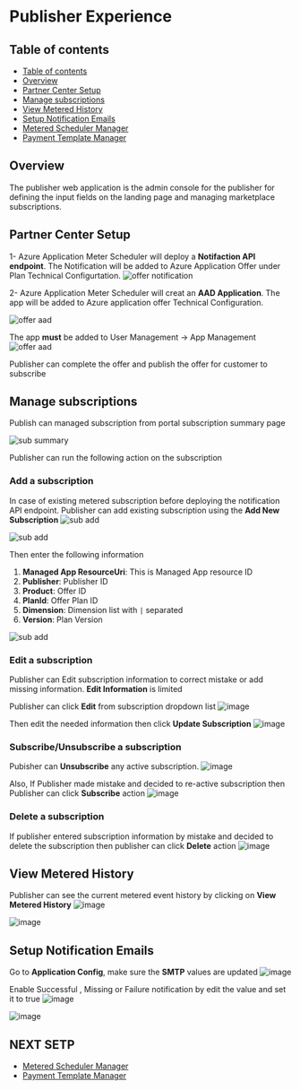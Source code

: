 
# Publisher Experience

## Table of contents
  - [Table of contents](#table-of-contents)
  - [Overview](#overview)
  - [Partner Center Setup](#partner-center-setup)
  - [Manage subscriptions](#manage-subscriptions)
  - [View Metered History](#view-metered-history)
  - [Setup Notification Emails](#setup-notification-emails)
  - [Metered Scheduler Manager](./Metered-Scheduler-Manager.md)
  - [Payment Template Manager](./Payment-Template-Manager.md)

## Overview

The publisher web application is the admin console for the publisher for defining the input fields on the landing page and managing marketplace subscriptions.

## Partner Center Setup
1- Azure Application Meter Scheduler will deploy a **Notifaction API endpoint**. The Notification will be added to Azure Application Offer under Plan Technical Configurtation.
![offer notification](./images/offer-notification.png)

2- Azure Application Meter Scheduler will creat an **AAD Application**. The app will be added to Azure application offer Technical Configuration.

![offer aad](./images/offer-aad.png)

The app **must** be added to User Management -> App Management
![offer aad](./images/offer-user-ad.png)


Publisher can complete the offer and publish the offer for customer to subscribe
## Manage subscriptions
Publish can managed subscription from portal subscription summary page

![sub summary](./images/subs-summary.png)

Publisher can run the following action on the subscription
### Add a subscription
In case of existing metered subscription before deploying the notification API endpoint. Publisher can add existing subscription using the **Add New Subscription**
![sub add](./images/sub-Add.png)

![sub add](./images/sub-Add1.png)

Then enter the following information
1. **Managed App ResourceUri**: This is Managed App resource ID 
1. **Publisher**: Publisher ID
1. **Product**: Offer ID
1. **PlanId**: Offer Plan ID
1. **Dimension**: Dimension list with `|` separated
1. **Version**: Plan Version

![sub add](./images/sub-Add2.png)

### Edit a subscription
Publisher can Edit subscription information to correct mistake or add missing information. **Edit Information** is limited

Publisher can click **Edit** from subscription dropdown list
![image](./images/sub-edit.png)

Then edit the needed information then click **Update Subscription**
![image](./images/sub-edit1.png)

### Subscribe/Unsubscribe a subscription
Pubisher can **Unsubscribe** any active subscription. 
![image](./images/sub-unsubscription.png)


Also, If Publisher made mistake and decided to re-active subscription then Publisher can click **Subscribe** action
![image](./images/sub-subscription.png)

### Delete a subscription
If publisher entered subscription information by mistake and decided to delete the subscription then publisher can click **Delete** action
![image](./images/sub-delete.png)

## View Metered History
Publisher can see the current metered event history by clicking on **View Metered History**
![image](./images/sub-metered-deatil.png)

![image](./images/sub-metered-deatil1.png)

## Setup Notification Emails
Go to  **Application Config**, make sure the **SMTP** values are updated
![image](./images/Config1.png)

Enable Successful , Missing or Failure notification by edit the value and set it to true
![image](./images/Config2.png)

![image](./images/Config3.png)


## NEXT SETP
  - [Metered Scheduler Manager](./Metered-Scheduler-Manager.md)
  - [Payment Template Manager](./Payment-Template-Manager.md)